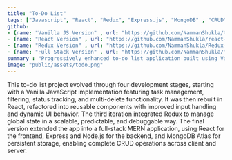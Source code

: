 ```yaml
---
title: "To-Do List"
tags: ["Javascript", "React", "Redux", "Express.js", "MongoDB" , "CRUD"]
github: 
- {name: "Vanilla JS Version" , url: "https://github.com/NammanShukla/todo-list"}
- {name: "React Version" , url: "https://github.com/NammanShukla/react-to-do"}
- {name: "Redux Version" , url: "https://github.com/NammanShukla/Redux-todo"}
- {name: "Full Stack Version" , url: "https://github.com/NammanShukla/fs-todo"}
summary : "Progressively enhanced to-do list application built using Vanilla JS, React, Redux, and finally extended to a full-stack MERN app with full CRUD functionality."
image: "public/assets/todo.png"
---
```


This to-do list project evolved through four development stages, starting with a Vanilla JavaScript implementation featuring task management, filtering, status tracking, and multi-delete functionality. It was then rebuilt in React, refactored into reusable components with improved input handling and dynamic UI behavior. The third iteration integrated Redux to manage global state in a scalable, predictable, and debuggable way. The final version extended the app into a full-stack MERN application, using React for the frontend, Express and Node.js for the backend, and MongoDB Atlas for persistent storage, enabling complete CRUD operations across client and server.